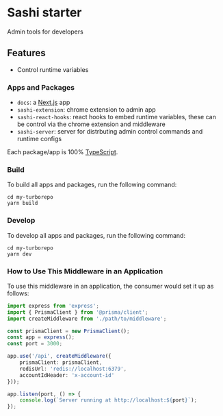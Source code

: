 # Sashi starter

Admin tools for developers

## Features

- Control runtime variables 


### Apps and Packages

- `docs`: a [Next.js](https://nextjs.org/) app
- `sashi-extension`: chrome extension to admin app
- `sashi-react-hooks`: react hooks to embed runtime variables, these can be control via the chrome extension and middleware
- `sashi-server`: server for distrbuting admin control commands and runtime configs


Each package/app is 100% [TypeScript](https://www.typescriptlang.org/).


### Build

To build all apps and packages, run the following command:

```
cd my-turborepo
yarn build
```

### Develop

To develop all apps and packages, run the following command:

```
cd my-turborepo
yarn dev
```

### How to Use This Middleware in an Application

To use this middleware in an application, the consumer would set it up as follows:

```typescript
import express from 'express';
import { PrismaClient } from '@prisma/client';
import createMiddleware from './path/to/middleware';

const prismaClient = new PrismaClient();
const app = express();
const port = 3000;

app.use('/api', createMiddleware({
    prismaClient: prismaClient,
    redisUrl: 'redis://localhost:6379',
    accountIdHeader: 'x-account-id'
}));

app.listen(port, () => {
    console.log(`Server running at http://localhost:${port}`);
});

